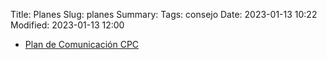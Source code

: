 Title: Planes
Slug: planes
Summary:
Tags: consejo
Date: 2023-01-13 10:22
Modified: 2023-01-13 12:00



* [Plan de Comunicación CPC](plan-de-comunicacion-cpc.pdf)
